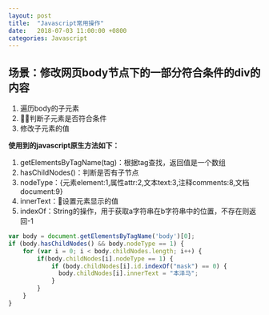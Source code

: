 ```yaml
---
layout: post
title:  "Javascript常用操作"
date:   2018-07-03 11:00:00 +0800
categories: Javascript
---
```

## 场景：修改网页body节点下的一部分符合条件的div的内容
1. 遍历body的子元素
2. 判断子元素是否符合条件
3. 修改子元素的值

**使用到的javascript原生方法如下：**
1. getElementsByTagName(tag)：根据tag查找，返回值是一个数组
2. hasChildNodes()：判断是否有子节点
3. nodeType：{元素element:1,属性attr:2,文本text:3,注释comments:8,文档document:9}
4. innerText：设置元素显示的值
5. indexOf：String的操作，用于获取a字符串在b字符串中的位置，不存在则返回-1

```javascript
var body = document.getElementsByTagName('body')[0];
if (body.hasChildNodes() && body.nodeType == 1) {
    for (var i = 0; i < body.childNodes.length; i++) {
        if(body.childNodes[i].nodeType == 1) {
            if (body.childNodes[i].id.indexOf("mask") == 0) {
              body.childNodes[i].innerText = "本泽马";
            }
        }
    }
}
```
